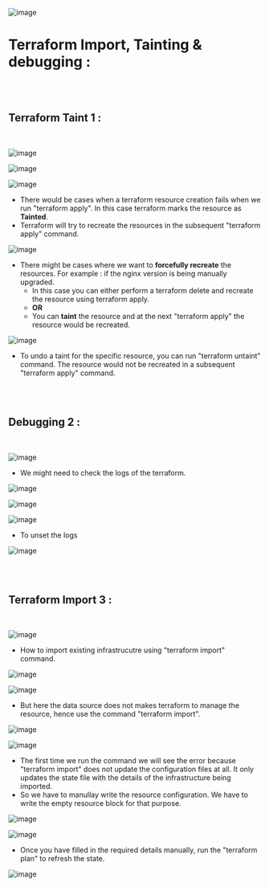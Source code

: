 ![image](https://github.com/its-sachink/devops_and_kodekloud_prep/assets/25415707/7a8bef17-ccb3-4d89-870f-af0680bed451)


# Terraform Import, Tainting & debugging :

</br>
</br>

## Terraform Taint 1 :
</br>

![image](https://github.com/its-sachink/devops_and_kodekloud_prep/assets/25415707/395d5210-3eef-44b2-a15c-6fbbd412c1c5)


![image](https://github.com/its-sachink/devops_and_kodekloud_prep/assets/25415707/111ed941-3d60-4442-bf4c-3fa18465715d)

![image](https://github.com/its-sachink/devops_and_kodekloud_prep/assets/25415707/9975049b-c6cf-47ff-a815-fb0890a6030b)


- There would be cases when a terraform resource creation fails when we run "terraform apply". In this case terraform marks the resource as **Tainted**.
- Terraform will try to recreate the resources in the subsequent "terraform apply" command.

![image](https://github.com/its-sachink/devops_and_kodekloud_prep/assets/25415707/e4c3d253-c673-4d42-9036-e942d6be2383)

- There might be cases where we want to **forcefully recreate** the resources. For example : if the nginx version is being manually upgraded.
    - In this case you can either perform a terraform delete and recreate the resource using terraform apply.
    - **OR**
    - You can **taint** the resource and at the next "terraform apply" the resource would be recreated.

 ![image](https://github.com/its-sachink/devops_and_kodekloud_prep/assets/25415707/97205b6b-c3f4-4070-a692-01525a798cdd)

- To undo a taint for the specific resource, you can run "terraform untaint" command. The resource would not be recreated in a subsequent "terraform apply" command.


</br>
</br>

## Debugging 2 :
</br>

![image](https://github.com/its-sachink/devops_and_kodekloud_prep/assets/25415707/9b1adfc1-0c84-425b-a963-7805282a060b)

- We might need to check the logs of the terraform.

![image](https://github.com/its-sachink/devops_and_kodekloud_prep/assets/25415707/3f7ad7e6-a105-4cf1-88c5-5e55558a67b6)

![image](https://github.com/its-sachink/devops_and_kodekloud_prep/assets/25415707/ac547018-3e97-45a6-9663-f7542c70983a)

![image](https://github.com/its-sachink/devops_and_kodekloud_prep/assets/25415707/3b436664-ee19-4e7b-8fd0-3973e4fdf944)

- To unset the logs

![image](https://github.com/its-sachink/devops_and_kodekloud_prep/assets/25415707/c2492166-ee26-48c7-a76c-9da255229280)

</br>
</br>

## Terraform Import 3 :
</br>

![image](https://github.com/its-sachink/devops_and_kodekloud_prep/assets/25415707/f94def8c-9055-4896-a8cb-de42ce16b59e)

- How to import existing infrastrucutre using "terraform import" command.

![image](https://github.com/its-sachink/devops_and_kodekloud_prep/assets/25415707/ceb81973-1bbe-4a87-bc4a-a5249ece7e56)

![image](https://github.com/its-sachink/devops_and_kodekloud_prep/assets/25415707/cb791421-aaad-499a-8f2a-d411377be5e5)

- But here the data source does not makes terraform to manage the resource, hence use the command "terraform import".

![image](https://github.com/its-sachink/devops_and_kodekloud_prep/assets/25415707/2538ac08-cad4-449a-b742-80f6dda90026)

![image](https://github.com/its-sachink/devops_and_kodekloud_prep/assets/25415707/d342c65c-eae9-446d-8b7a-fd26fbaa4b4a)


- The first time we run the command we will see the error because "terraform import" does not update the configuration files at all. It only updates the state file with the details of the infrastructure being imported.
- So we have to manullay write the resource configuration. We have to write the empty resource block for that purpose.

![image](https://github.com/its-sachink/devops_and_kodekloud_prep/assets/25415707/cea3b942-40b9-4763-b48e-4a9b80e73be7)

![image](https://github.com/its-sachink/devops_and_kodekloud_prep/assets/25415707/0cb5576b-6102-4583-a18f-0e4c511618ca)

- Once you have filled in the required details manually, run the "terraform plan" to refresh the state.

![image](https://github.com/its-sachink/devops_and_kodekloud_prep/assets/25415707/46bbb837-0761-46e9-a72f-b824e5b661bf)













